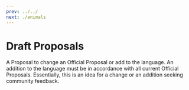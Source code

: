 ```yaml
---
prev: ../../
next: ./animals
---
```


# Draft Proposals

A Proposal to change an Official Proposal or add to the language. An addition to the language must be in accordance with all current Official Proposals. Essentially, this is an idea for a change or an addition seeking community feedback.
